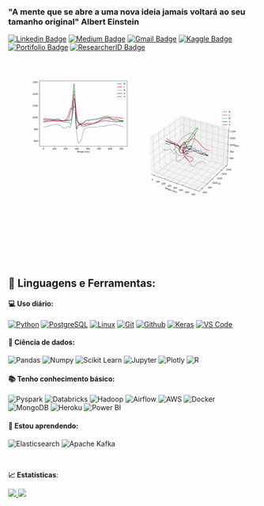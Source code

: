 ### "A mente que se abre a uma nova ideia jamais voltará ao seu tamanho original" Albert Einstein
[![Linkedin Badge](https://img.shields.io/badge/-LinkedIn-blue?style=flat-square&logo=Linkedin&logoColor=white&link=https://www.linkedin.com/in/lucenildo-cerqueira-2534b228//)](https://www.linkedin.com/in/lucenildo-cerqueira-2534b228/)
[![Medium Badge](https://img.shields.io/badge/-Medium-black?style=flat-square&logo=Medium&logoColor=white&link=https://medium.com/@lucecerqueira)](https://medium.com/@lucecerqueira)
[![Gmail Badge](https://img.shields.io/badge/-Gmail-red?style=flat-square&logo=Gmail&logoColor=white&link=lucecerqueira@gmail.com)](lucecerqueira@gmail.com)
[![Kaggle Badge](https://img.shields.io/badge/-kaggle-blue?style=flat-square&logo=kaggle&logoColor=white&link=https://www.kaggle.com/lucenildocerqueira)](https://www.kaggle.com/lucenildocerqueira)
[![Portifolio Badge](https://img.shields.io/badge/-Portfolio-purple?style=flat-square&logo=Portfolio&logoColor=purple&link=https://lucecerqueira.github.io/)](https://lucecerqueira.github.io/)
[![ResearcherID Badge](https://img.shields.io/badge/-publons-blue?style=flat-square&logo=publons&logoColor=white&link=https://publons.com/wos-op/researcher/2495914/lucenildo-s-cerqueira/)](https://publons.com/wos-op/researcher/2495914/lucenildo-s-cerqueira/)

<p align="center">
  <img src="https://github.com/lucecerqueira/lucecerqueira.github.io/blob/main/vcg_mit.gif" alt="animated" />
</p>



<br>

 ## 🚀 **Linguagens e Ferramentas:**

 #### 💻 Uso diário:

 [![Python](https://img.shields.io/badge/-Python-black?style=flat-square&logo=Python)](https://www.python.org/doc/)
 [![PostgreSQL](https://img.shields.io/badge/-PostgreSQL-black?style=flat-square&logo=PostgreSQL)](https://www.postgresql.org/docs/manuals/archive/)
 [![Linux](https://img.shields.io/badge/-Linux-black?style=flat-square&logo=Linux)](https://pt.wikipedia.org/wiki/Linux)
 [![Git](https://img.shields.io/badge/-Git-black?style=flat-square&logo=Git)](https://git-scm.com/)
 [![Github](https://img.shields.io/badge/-Github-black?style=flat-square&logo=Github)](https://github.com/)
 [![Keras](https://img.shields.io/badge/-keras-black?style=flat-square&logo=keras)](https://keras.io/guides/)
 [![VS Code](https://img.shields.io/badge/-VS%20Code-black?style=flat-square&logo=visual-studio-code)](https://code.visualstudio.com/docs)
 
 #### 🎲 Ciência de dados:
 ![Pandas](https://img.shields.io/badge/-Pandas-black?style=flat-square&logo=Pandas)
 ![Numpy](https://img.shields.io/badge/-Numpy-black?style=flat-square&logo=Numpy)
 ![Scikit Learn](https://img.shields.io/badge/-Scikit%20Learn-black?style=flat-square&logo=scikit-learn)
 ![Jupyter](https://img.shields.io/badge/-Jupyter-black?style=flat-square&logo=Jupyter)
 ![Plotly](https://img.shields.io/badge/-Plotly-black?style=flat-square&logo=Plotly)
 ![R](https://img.shields.io/badge/-R-black?style=flat-square&logo=R)

 #### 📚 Tenho conhecimento básico:
 ![Pyspark](https://img.shields.io/badge/-Pyspark-black?style=flat-square&logo=Apache-Spark)
 ![Databricks](https://img.shields.io/badge/-Databricks-black?style=flat-square&logo=Databricks)
 ![Hadoop](https://img.shields.io/badge/-Hadoop-black?style=flat-square&logo=Apache-Hadoop)
 ![Airflow](https://img.shields.io/badge/-Airflow-black?style=flat-square&logo=Apache-Airflow)
 ![AWS](https://img.shields.io/badge/-AWS-black?style=flat-square&logo=Amazon-AWS)
 ![Docker](https://img.shields.io/badge/-Docker-black?style=flat-square&logo=Docker)
 ![MongoDB](https://img.shields.io/badge/-MongoDB-black?style=plastic&logo=Mongodb)
 ![Heroku](https://img.shields.io/badge/-Heroku-black?style=plastic&logo=Heroku)
 ![Power BI](https://img.shields.io/badge/-Power%20BI-black?style=plastic&logo=Power-BI)


 
 #### 🌱 Estou aprendendo:
 ![Elasticsearch](https://img.shields.io/badge/Elasticsearch-black?style=flat-square&logo=Elasticsearch)
 ![ Apache Kafka](https://img.shields.io/badge/-Apache%20Kafka-black?style=flat-square&logo=Apache-Kafka)
 
 
 <br>

<b> :chart_with_upwards_trend: Estatísticas</b>:

<a href="https://github.com/lucecerqueira">
  <img height="140em" src="https://github-readme-stats.vercel.app/api?username=lucecerqueira&show_icons=true&theme=dark&include_commits=true"/>
</a>

<a href="https://github.com/lucecerqueira">
  <img height="140em" src="https://github-readme-stats.vercel.app/api/top-langs/?username=lucecerqueira&layout=compact&langs_count=8&theme=dark"/>
</a>


